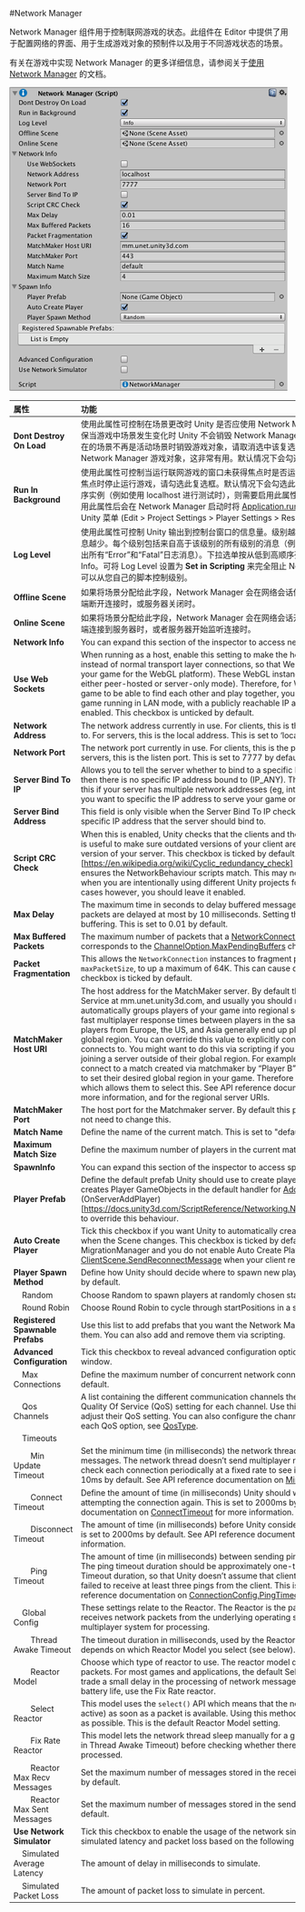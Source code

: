 #Network Manager

Network Manager 组件用于控制联网游戏的状态。此组件在 Editor 中提供了用于配置网络的界面、用于生成游戏对象的预制件以及用于不同游戏状态的场景。

有关在游戏中实现 Network Manager 的更多详细信息，请参阅关于[使用 Network Manager](https://docs.unity3d.com/Manual/UNetManager.html) 的文档。

![Inspector 窗口中的 Network Manager 组件](../uploads/Main/NetworkManagerUNetComponent.png)

|**属性**|**功能**|
|:---|:---|
|**Dont Destroy On Load**|使用此属性可控制在场景更改时 Unity 是否应使用 Network Manager 销毁游戏对象。勾选此复选框可确保当游戏中场景发生变化时 Unity 不会销毁 Network Manager 游戏对象。如果希望 Unity 在游戏对象所在的场景不再是活动场景时销毁游戏对象，请取消选中该复选框。如果要在每个场景中管理多个单独的 Network Manager 游戏对象，这非常有用。默认情况下会勾选此复选框。|
|**Run In Background**|使用此属性可控制当运行联网游戏的窗口未获得焦点时是否运行游戏。如果希望当运行游戏的窗口未获得焦点时停止运行游戏，请勾选此复选框。默认情况下会勾选此复选框。如果要在同一台机器上运行多个程序实例（例如使用 localhost 进行测试时），则需要启用此属性。在部署到移动平台时，应禁用此属性。启用此属性后会在 Network Manager 启动时将 [Application.runInBackground](../ScriptReference/Application-runInBackground.html) 设置为 true。还可以从 Unity 菜单 (Edit > Project Settings > Player Settings > Resolution & Presentation) 中设置此属性。|
|**Log Level**|使用此属性可控制 Unity 输出到控制台窗口的信息量。级别越低，产生信息的越多；级别越高，产生的信息越少。每个级别包括来自高于该级别的所有级别的消息（例如，如果选择“Warn”，则控制台还会打印输出所有“Error”和“Fatal”日志消息）。下拉选单按从低到高顺序列出这些级别。默认情况下，此属性设置为 Info。可将 Log Level 设置为 **Set in Scripting** 来完全阻止 Network Manager 设置日志级别。这意味着可以从您自己的脚本控制级别。|
|**Offline Scene**|如果将场景分配给此字段，Network Manager 会在网络会话停止时自动切换到指定的场景；例如，当客户端断开连接时，或服务器关闭时。|
|**Online Scene**|如果将场景分配给此字段，Network Manager 会在网络会话开始时自动切换到指定的场景；例如，当客户端连接到服务器时，或者服务器开始监听连接时。|
|**Network Info**|You can expand this section of the inspector to access network-related settings, listed below|
|**Use Web Sockets**|When running as a host, enable this setting to make the host listen for WebSocket connections instead of normal transport layer connections, so that WebGL clients can connect to it (if you build your game for the WebGL platform). These WebGL instances of your game cannot act as a host (in either peer-hosted or server-only mode). Therefore, for WebGL instances of your multiplayer game to be able to find each other and play together, you must host a server-only instance of your game running in LAN mode, with a publicly reachable IP address, and it must have this option enabled. This checkbox is unticked by default.|
|**Network Address**|The network address currently in use. For clients, this is the address of the server that is connected to. For servers, this is the local address. This is set to ‘localhost’ by default.|
|**Network Port**|The network port currently in use. For clients, this is the port of the server connected to. For servers, this is the listen port. This is set to 7777 by default.|
|**Server Bind To IP**|Allows you to tell the server whether to bind to a specific IP address. If this checkbox is not ticked, then there is no specific IP address bound to (IP_ANY). This checkbox is unticked by default. Use this if your server has multiple network addresses (eg, internal LAN, external internet, VPN) and you want to specific the IP address to serve your game on.|
|**Server Bind Address**|This field is only visible when the Server Bind To IP checkbox is ticked. Use this to enter the specific IP address that the server should bind to.|
|**Script CRC Check**|When this is enabled, Unity checks that the clients and the server are using matching scripts. This is useful to make sure outdated versions of your client are not connecting to the latest (updated) version of your server. This checkbox is ticked by default. It does this by performing a (CRC check)[https://en.wikipedia.org/wiki/Cyclic_redundancy_check] between the server and client that ensures the NetworkBehaviour scripts match. This may not be appropriate in some cases, such as when you are intentionally using different Unity projects for the client and server. In most other cases however, you should leave it enabled.|
|**Max Delay**|The maximum time in seconds to delay buffered messages. The default of 0.01 seconds means packets are delayed at most by 10 milliseconds. Setting this to zero disables HLAPI connection buffering. This is set to 0.01 by default.|
|**Max Buffered Packets**|The maximum number of packets that a [NetworkConnection](../ScriptReference/Networking.NetworkConnection.html) can buffer for each channel. This corresponds to the [ChannelOption.MaxPendingBuffers](../ScriptReference/Networking.ChannelOption.MaxPendingBuffers.html) channel option. This is set to 16 by default.|
|**Packet Fragmentation**|This allows the `NetworkConnection` instances to fragment packets that are larger than `maxPacketSize`, to up a maximum of 64K. This can cause delays in sending large packets. This checkbox is ticked by default. |
|**MatchMaker Host URI**|The host address for the MatchMaker server. By default this points to the global Unity Multiplayer Service at mm.unet.unity3d.com, and usually you should not need to change this. Unity automatically groups players of your game into regional servers around the world, which ensures fast multiplayer response times between players in the same region. This means, for example, that players from Europe, the US, and Asia generally end up playing with other players from their same global region. You can override this value to explicitly control which regional server your game connects to. You might want to do this via scripting if you want to give your players the option of joining a server outside of their global region. For example, if “Player A” (in the US) wanted to connect to a match created via matchmaker by “Player B” (in Europe), they would need to be able to set their desired global region in your game. Therefore you would need to write a UI feature which allows them to select this. See API reference documentation on [NetworkMatch.baseUri](../ScriptReference/Networking.Match.NetworkMatch-baseUri.html) for more information, and for the regional server URIs.|
|**MatchMaker Port**|The host port for the Matchmaker server.  By default this points to port 443, and usually you should not need to change this.|
|**Match Name**|Define the name of the current match. This is set to "default" by default.|
|**Maximum Match Size**|Define the maximum number of players in the current match. This is set to 4 by default.|
|**SpawnInfo**|You can expand this section of the inspector to access spawn-related settings, listed below|
|**Player Prefab**|Define the default prefab Unity should use to create player GameObjects on the server. Unity creates Player GameObjects in the default handler for [AddPlayer](../ScriptReference/Networking.MsgType.AddPlayer.html) on the server. Implement (OnServerAddPlayer)[https://docs.unity3d.com/ScriptReference/Networking.NetworkManager.OnServerAddPlayer.html] to override this behaviour.|
|**Auto Create Player**|Tick this checkbox if you want Unity to automatically create player GameObjects on connect, and when the Scene changes. This checkbox is ticked by default. Note that if you are using the MigrationManager and you do not enable Auto Create Player, you need to call [ClientScene.SendReconnectMessage](../ScriptReference/Networking.ClientScene.SendReconnectMessage.html) when your client reconnects.|
|**Player Spawn Method**|Define how Unity should decide where to spawn new player GameObjects. This is set to Random by default.|
|&nbsp;&nbsp;&nbsp;&nbsp;Random|Choose Random to spawn players at randomly chosen startPositions.|
|&nbsp;&nbsp;&nbsp;&nbsp;Round Robin|Choose Round Robin to cycle through startPositions in a set list.|
|**Registered Spawnable Prefabs**|Use this list to add prefabs that you want the Network Manager to be aware of, so that it can spawn them. You can also add and remove them via scripting.|
|**Advanced Configuration**|Tick this checkbox to reveal advanced configuration options in the Network Manager Inspector window.|
|&nbsp;&nbsp;&nbsp;&nbsp;Max Connections|Define the maximum number of concurrent network connections to support. This is set to 4 by default.|
|&nbsp;&nbsp;&nbsp;&nbsp;Qos Channels|A list containing the different communication channels the current Network Manager has, and the Quality Of Service (QoS) setting for each channel. Use this list to add or remove channels, and adjust their QoS setting. You can also configure the channels via scripting. For the descriptions of each QoS option, see [QosType](../ScriptReference/Networking.QosType.html).|
|&nbsp;&nbsp;&nbsp;&nbsp;Timeouts||
|&nbsp;&nbsp;&nbsp;&nbsp;&nbsp;&nbsp;&nbsp;&nbsp;Min Update Timeout|Set the minimum time (in milliseconds) the network thread waits between sending network messages. The network thread doesn’t send multiplayer network messages immediately. Instead, it check each connection periodically at a fixed rate to see if it has something to send. This is set to 10ms by default. See API reference documentation on [MinUpdateTimeout](../ScriptReference/Networking.ConnectionConfig.MinUpdateTimeout.html) for more information.|
|&nbsp;&nbsp;&nbsp;&nbsp;&nbsp;&nbsp;&nbsp;&nbsp;Connect Timeout|Define the amount of time (in milliseconds) Unity should wait while trying to connect before attempting the connection again. This is set to 2000ms by default. See API reference documentation on [ConnectTimeout](../ScriptReference/Networking.ConnectionConfig.ConnectTimeout.html) for more information.|
|&nbsp;&nbsp;&nbsp;&nbsp;&nbsp;&nbsp;&nbsp;&nbsp;Disconnect Timeout|The amount of time (in milliseconds) before Unity considers a connection to be disconnected. This is set to 2000ms by default. See API reference documentation on [DisconnectTimeout](../ScriptReference/Networking.ConnectionConfig.DisconnectTimeout.html) for more information.|
|&nbsp;&nbsp;&nbsp;&nbsp;&nbsp;&nbsp;&nbsp;&nbsp;Ping Timeout|The amount of time (in milliseconds) between sending pings (also known as “keep-alive” packets). The ping timeout duration should be approximately one-third to one-quarter of the Disconnect Timeout duration, so that Unity doesn’t assume that clients are disconnected until the server has failed to receive at least three pings from the client. This is set to 500ms by default. See API reference documentation on [ConnectionConfig.PingTimeout](../ScriptReference/Networking.ConnectionConfig.PingTimeout.html) for more information.|
|&nbsp;&nbsp;&nbsp;&nbsp;Global Config|These settings relate to the Reactor. The Reactor is the part of the multiplayer system which receives network packets from the underlying operating system, and passes them into the multiplayer system for processing.|
|&nbsp;&nbsp;&nbsp;&nbsp;&nbsp;&nbsp;&nbsp;&nbsp;Thread Awake Timeout|The timeout duration in milliseconds, used by the Reactor. How the Reactor uses this value depends on which Reactor Model you select (see below). This is set to 1ms by default.|
|&nbsp;&nbsp;&nbsp;&nbsp;&nbsp;&nbsp;&nbsp;&nbsp;Reactor Model|Choose which type of reactor to use. The reactor model defines how Unity reads incoming packets. For most games and applications, the default Select reactor is appropriate. If you want to trade a small delay in the processing of network messages for lower CPU usage and improved battery life, use the Fix Rate reactor.|
|&nbsp;&nbsp;&nbsp;&nbsp;&nbsp;&nbsp;&nbsp;&nbsp;Select Reactor|This model uses the `select()` API which means that the network thread “awakens” (becomes active) as soon as a packet is available. Using this method means your game gets the data as fast as possible. This is the default Reactor Model setting.|
|&nbsp;&nbsp;&nbsp;&nbsp;&nbsp;&nbsp;&nbsp;&nbsp;Fix Rate Reactor|This model lets the network thread sleep manually for a given amount of time (defined by the value in Thread Awake Timeout) before checking whether there are incoming packets waiting to be processed.|
|&nbsp;&nbsp;&nbsp;&nbsp;&nbsp;&nbsp;&nbsp;&nbsp;Reactor Max Recv Messages|Set the maximum number of messages stored in the receive queue. This is set to 1024 messages by default.|
|&nbsp;&nbsp;&nbsp;&nbsp;&nbsp;&nbsp;&nbsp;&nbsp;Reactor Max Sent Messages|Set the maximum number of messages stored in the send queue. This is set to 1024 messages by default.|
|**Use Network Simulator**|Tick this checkbox to enable the usage of the network simulator. The network simulator introduces simulated latency and packet loss based on the following settings:|
|&nbsp;&nbsp;&nbsp;&nbsp;Simulated Average Latency|The amount of delay in milliseconds to simulate.|
|&nbsp;&nbsp;&nbsp;&nbsp;Simulated Packet Loss|The amount of packet loss to simulate in percent.|
 
